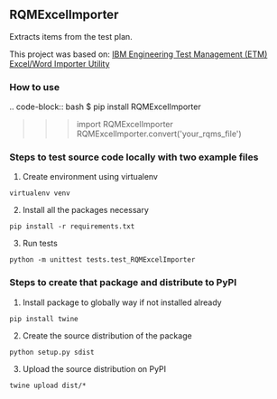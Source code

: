 ## RQMExcelImporter
Extracts items from the test plan. 

This project was based on:
[IBM Engineering Test Management (ETM) Excel/Word Importer Utility](https://jazz.net/wiki/bin/view/Main/RQMExcelWordImporter)

### How to use

.. code-block:: bash
$ pip install RQMExcelImporter
>>> import RQMExcelImporter
>>> RQMExcelImporter.convert('your_rqms_file')

### Steps to test source code locally with two example files

1. Create environment using virtualenv

`virtualenv venv`

2. Install all the packages necessary

`pip install -r requirements.txt`

3. Run tests

`python -m unittest tests.test_RQMExcelImporter`

### Steps to create that package and distribute to PyPI

1. Install package to globally way if not installed already

`pip install twine`

2. Create the source distribution of the package

`python setup.py sdist`

3. Upload the source distribution on PyPI

`twine upload dist/*`
